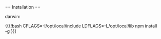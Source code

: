 == Installation ==

darwin:

{{{!bash
CFLAGS=-I/opt/local/include LDFLAGS=-L/opt/local/lib npm install -g
}}}

